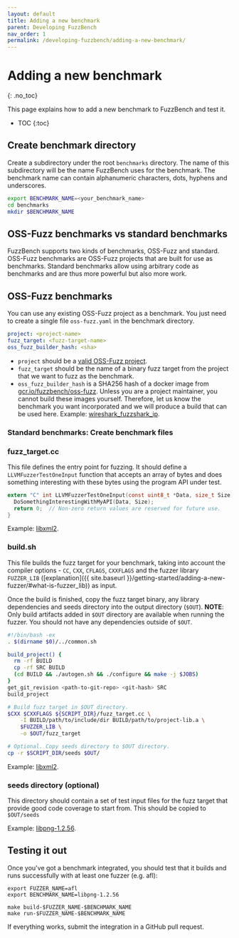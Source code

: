 ```yaml
---
layout: default
title: Adding a new benchmark
parent: Developing FuzzBench
nav_order: 1
permalink: /developing-fuzzbench/adding-a-new-benchmark/
---
```


# Adding a new benchmark
{: .no_toc}

This page explains how to add a new benchmark to FuzzBench and test it.

- TOC
{:toc}

## Create benchmark directory

Create a subdirectory under the root `benchmarks` directory. The name of this
subdirectory will be the name FuzzBench uses for the benchmark. The benchmark
name can contain alphanumeric characters, dots, hyphens and underscores.

```bash
export BENCHMARK_NAME=<your_benchmark_name>
cd benchmarks
mkdir $BENCHMARK_NAME
```

## OSS-Fuzz benchmarks vs standard benchmarks

FuzzBench supports two kinds of benchmarks, OSS-Fuzz and standard.
OSS-Fuzz benchmarks are OSS-Fuzz projects that are built for use as benchmarks.
Standard benchmarks allow using arbitrary code as benchmarks and are thus more
powerful but also more work.

## OSS-Fuzz benchmarks

You can use any existing OSS-Fuzz project as a benchmark. You just need to
create a single file `oss-fuzz.yaml` in the benchmark directory.

```yaml
project: <project-name>
fuzz_target: <fuzz-target-name>
oss_fuzz_builder_hash: <sha>
```
* `project` should be a [valid OSS-Fuzz project](https://github.com/google/oss-fuzz/tree/master/projects).
* `fuzz_target` should be the name of a binary fuzz target from the project that we want to fuzz as the benchmark.
* `oss_fuzz_builder_hash` is a SHA256 hash of a docker image from
[gcr.io/fuzzbench/oss-fuzz](https://console.cloud.google.com/gcr/images/fuzzbench/GLOBAL/oss-fuzz?gcrImageListsize=30).
Unless you are a project maintainer, you cannot build these images yourself.
Therefore, let us know the benchmark you want incorporated and we will produce a
build that can be used here.
Example: [wireshark_fuzzshark_ip](https://github.com/google/fuzzbench/blob/master/benchmarks/wireshark_fuzzshark_ip/oss-fuzz.yaml).

### Standard benchmarks: Create benchmark files

### fuzz_target.cc

This file defines the entry point for fuzzing. It should define a
`LLVMFuzzerTestOneInput` function that accepts an array of bytes and does
something interesting with these bytes using the program API under test.

```c
extern "C" int LLVMFuzzerTestOneInput(const uint8_t *Data, size_t Size) {
  DoSomethingInterestingWithMyAPI(Data, Size);
  return 0;  // Non-zero return values are reserved for future use.
}
```

Example: [libxml2](https://github.com/google/fuzzbench/blob/master/benchmarks/libxml2-v2.9.2/target.cc).

### build.sh

This file builds the fuzz target for your benchmark, taking into account
the compiler options - `CC`, `CXX`, `CFLAGS`, `CXXFLAGS` and the fuzzer library
`FUZZER_LIB` ([explanation]({{ site.baseurl }}/getting-started/adding-a-new-fuzzer/#what-is-fuzzer_lib))
as input.

Once the build is finished, copy the fuzz target binary, any library
dependencies and seeds directory into the output directory (`$OUT`).
**NOTE**: Only build artifacts added in `$OUT` directory are available when
running the fuzzer. You should not have any dependencies outside of `$OUT`.


```bash
#!/bin/bash -ex
. $(dirname $0)/../common.sh

build_project() {
  rm -rf BUILD
  cp -rf SRC BUILD
  (cd BUILD && ./autogen.sh && ./configure && make -j $JOBS)
}
get_git_revision <path-to-git-repo> <git-hash> SRC
build_project

# Build fuzz target in $OUT directory.
$CXX $CXXFLAGS ${SCRIPT_DIR}/fuzz_target.cc \
    -I BUILD/path/to/include/dir BUILD/path/to/project-lib.a \
    $FUZZER_LIB \
    -o $OUT/fuzz_target

# Optional. Copy seeds directory to $OUT directory.
cp -r $SCRIPT_DIR/seeds $OUT/
```

Example: [libxml2](https://github.com/google/fuzzbench/blob/master/benchmarks/libxml2-v2.9.2/build.sh).

### seeds directory (optional)

This directory should contain a set of test input files for the fuzz target that
provide good code coverage to start from. This should be copied to `$OUT/seeds`

Example: [libpng-1.2.56](https://github.com/google/fuzzbench/blob/master/benchmarks/libpng-1.2.56/seeds).

## Testing it out

Once you've got a benchmark integrated, you should test that it builds and runs
successfully with at least one fuzzer (e.g. afl):

```shell
export FUZZER_NAME=afl
export BENCHMARK_NAME=libpng-1.2.56

make build-$FUZZER_NAME-$BENCHMARK_NAME
make run-$FUZZER_NAME-$BENCHMARK_NAME
```

If everything works, submit the integration in a GitHub pull request.
